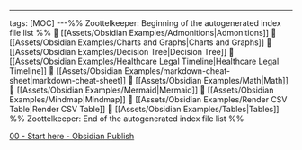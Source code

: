 ---
tags: [MOC]
---%% Zoottelkeeper: Beginning of the autogenerated index file list  %%
📄 [[Assets/Obsidian Examples/Admonitions|Admonitions]]
📄 [[Assets/Obsidian Examples/Charts and Graphs|Charts and Graphs]]
📄 [[Assets/Obsidian Examples/Decision Tree|Decision Tree]]
📄 [[Assets/Obsidian Examples/Healthcare Legal Timeline|Healthcare Legal Timeline]]
📄 [[Assets/Obsidian Examples/markdown-cheat-sheet|markdown-cheat-sheet]]
📄 [[Assets/Obsidian Examples/Math|Math]]
📄 [[Assets/Obsidian Examples/Mermaid|Mermaid]]
📄 [[Assets/Obsidian Examples/Mindmap|Mindmap]]
📄 [[Assets/Obsidian Examples/Render CSV Table|Render CSV Table]]
📄 [[Assets/Obsidian Examples/Tables|Tables]]
%% Zoottelkeeper: End of the autogenerated index file list  %%

[00 - Start here - Obsidian Publish](https://publish.obsidian.md/hub/00+-+Start+here)
